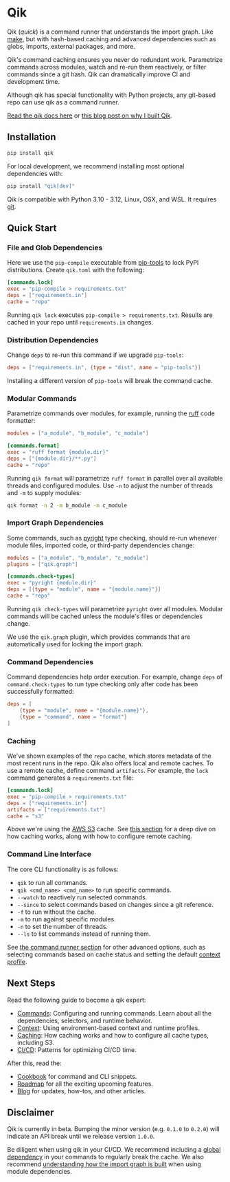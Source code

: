 
# Qik

Qik (*quick*) is a command runner that understands the import graph. Like [make](https://www.gnu.org/software/make/), but with hash-based caching and advanced dependencies such as globs, imports, external packages, and more.

Qik's command caching ensures you never do redundant work. Parametrize commands across modules, watch and re-run them reactively, or filter commands since a git hash. Qik can dramatically improve CI and development time.

Although qik has special functionality with Python projects, any git-based repo can use qik as a command runner.

[Read the qik docs here](https://qik.build/en/stable/guide/) or [this blog post on why I built Qik](https://qik.build/en/stable/blog/2024/08/12/why-im-building-qik/).

## Installation

```bash
pip install qik
```

For local development, we recommend installing most optional dependencies with:

```bash
pip install "qik[dev]"
```

Qik is compatible with Python 3.10 - 3.12, Linux, OSX, and WSL. It requires [git](https://git-scm.com).

## Quick Start

### File and Glob Dependencies

Here we use the `pip-compile` executable from [pip-tools](https://github.com/jazzband/pip-tools) to lock PyPI distributions. Create `qik.toml` with the following:

```toml
[commands.lock]
exec = "pip-compile > requirements.txt"
deps = ["requirements.in"]
cache = "repo"
```

Running `qik lock` executes `pip-compile > requirements.txt`. Results are cached in your repo until `requirements.in` changes.

### Distribution Dependencies

Change `deps` to re-run this command if we upgrade `pip-tools`:

```toml
deps = ["requirements.in", {type = "dist", name = "pip-tools"}]
```

Installing a different version of `pip-tools` will break the command cache.

### Modular Commands

Parametrize commands over modules, for example, running the [ruff](https://docs.astral.sh/ruff/) code formatter:

```toml
modules = ["a_module", "b_module", "c_module"]

[commands.format]
exec = "ruff format {module.dir}"
deps = ["{module.dir}/**.py"]
cache = "repo"
```

Running `qik format` will parametrize `ruff format` in parallel over all available threads and configured modules. Use `-n` to adjust the number of threads and `-m` to supply modules:

```bash
qik format -n 2 -m b_module -m c_module
```

### Import Graph Dependencies

Some commands, such as [pyright](https://github.com/microsoft/pyright) type checking, should re-run whenever module files, imported code, or third-party dependencies change:

```toml
modules = ["a_module", "b_module", "c_module"]
plugins = ["qik.graph"]

[commands.check-types]
exec = "pyright {module.dir}"
deps = [{type = "module", name = "{module.name}"}]
cache = "repo"
```

Running `qik check-types` will parametrize `pyright` over all modules. Modular commands will be cached unless the module's files or dependencies change.

We use the `qik.graph` plugin, which provides commands that are automatically used for locking the import graph.

### Command Dependencies

Command dependencies help order execution. For example, change `deps` of `command.check-types` to run type checking only after code has been successfully formatted:

```toml
deps = [
    {type = "module", name = "{module.name}"},
    {type = "command", name = "format"}
]
```

### Caching

We've shown examples of the `repo` cache, which stores metadata of the most recent runs in the repo. Qik also offers local and remote caches. To use a remote cache, define command `artifacts`. For example, the `lock` command generates a `requirements.txt` file:

```toml
[commands.lock]
exec = "pip-compile > requirements.txt"
deps = ["requirements.in"]
artifacts = ["requirements.txt"]
cache = "s3"
```

Above we're using the [AWS S3](https://aws.amazon.com/pm/serv-s3/) cache. See [this section](https://qik.build/en/stable/caching/) for a deep dive on how caching works, along with how to configure remote caching.

### Command Line Interface

The core CLI functionality is as follows:

- `qik` to run all commands.
- `qik <cmd_name> <cmd_name>` to run specific commands.
- `--watch` to reactively run selected commands.
- `--since` to select commands based on changes since a git reference.
- `-f` to run without the cache.
- `-m` to run against specific modules.
- `-n` to set the number of threads.
- `--ls` to list commands instead of running them.

See [the command runner section](https://qik.build/en/stable/commands#runner) for other advanced options, such as selecting commands based on cache status and setting the default [context profile](https://qik.build/en/stable/context).

## Next Steps

Read the following guide to become a qik expert:

- [Commands](https://qik.build/en/stable/commands): Configuring and running commands. Learn about all the dependencies, selectors, and runtime behavior.
- [Context](https://qik.build/en/stable/context): Using environment-based context and runtime profiles.
- [Caching](https://qik.build/en/stable/caching): How caching works and how to configure all cache types, including S3.
- [CI/CD](https://qik.build/en/stable/ci): Patterns for optimizing CI/CD time.

After this, read the:

- [Cookbook](https://qik.build/en/stable/cookbook) for command and CLI snippets.
- [Roadmap](https://qik.build/en/stable/roadmap) for all the exciting upcoming features.
- [Blog](https://qik.build/en/stable/blog) for updates, how-tos, and other articles.

## Disclaimer

Qik is currently in beta. Bumping the minor version (e.g. `0.1.0` to `0.2.0`) will indicate an API break until we release version `1.0.0`.

Be diligent when using qik in your CI/CD. We recommend including a [global dependency](https://qik.build/en/stable/commands#global) in your commands to regularly break the cache. We also recommend [understanding how the import graph is built](https://qik.build/en/stable/commands#module) when using module dependencies.
